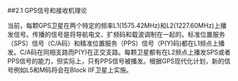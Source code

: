 ##2.1 GPS信号和接收机理论

当前，每颗GPS卫星在两个特定的频率L1(1575.42MHz)和L2(1227.60MHz)上播发信号。传播的信号是将导航电文、扩频码和载波调制在一起的。标准位置服务（SPS）信号（C/A码）和精准位置服务（PPS）信号（P(Y)码)都在L1频点上播发。C/A码在同相支路而P(Y)在正交支路。每颗卫星都有在L2频点上播发SPS或者PPS信号的能力，但实际上，只有PPS信号被播发。根据GPS现代化计划，新的信号例如L5和M码将会在Block IIF卫星上实施。
